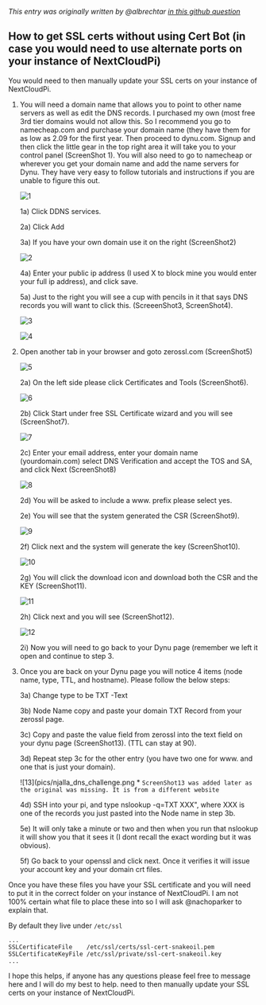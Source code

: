 _This entry was originally written by @albrechtar [in this github question](https://github.com/nextcloud/nextcloudpi/issues/186#issuecomment-328333387)_

## How to get SSL certs without using Cert Bot (in case you would need to use alternate ports on your instance of NextCloudPi)

You would need to then manually update your SSL certs on your instance of NextCloudPi.

1.  You will need a domain name that allows you to point to other name servers as well as edit the DNS records.  I purchased my own (most free 3rd tier domains would not allow this.  So I recommend you go to namecheap.com and purchase your domain name (they have them for as low as 2.09 for the first year. Then proceed to dynu.com.  Signup and then click the little gear in the top right area it will take you to your control panel (ScreenShot 1).  You will also need to go to namecheap or wherever you get your domain name and add the name servers for Dynu.  They have very easy to follow tutorials and instructions if you are unable to figure this out.

    ![1](https://user-images.githubusercontent.com/19283265/30248880-0bae800a-965a-11e7-8843-fec87e1401a8.png)

     1a)  Click DDNS services.
 
     2a)  Click Add
 
     3a) If you have your own domain use it on the right (ScreenShot2)

    ![2](https://user-images.githubusercontent.com/19283265/30248881-0f6e18ae-965a-11e7-8eda-dcc740c99af3.png)
 
     4a)  Enter your public ip address (I used X to block mine you would enter your full ip address), and click save.
 
     5a)  Just to the right you will see a cup with pencils in it that says DNS records you will want to click this. (ScreeenShot3, ScreenShot4).

    ![3](https://user-images.githubusercontent.com/19283265/30248882-0fab0124-965a-11e7-9113-884532167867.png)

    ![4](https://user-images.githubusercontent.com/19283265/30248883-0fb3716a-965a-11e7-858f-4a6c53c261f4.png)
 
2.  Open another tab in your browser and goto zerossl.com (ScreenShot5)

    ![5](https://user-images.githubusercontent.com/19283265/30248885-0fb899a6-965a-11e7-927f-1a52b0930bbd.png)

     2a)  On the left side please click Certificates and Tools (ScreenShot6).

    ![6](https://user-images.githubusercontent.com/19283265/30248884-0fb8388a-965a-11e7-9764-c7c19ed00d68.png)
 
     2b)  Click Start under free SSL Certificate wizard and you will see (ScreenShot7).

    ![7](https://user-images.githubusercontent.com/19283265/30248886-0fb8cb56-965a-11e7-86df-96cd61bb4abd.png)
 
     2c)  Enter your email address, enter your domain name (yourdomain.com) select DNS Verification and accept the TOS and SA, and click Next (ScreenShot8)

    ![8](https://user-images.githubusercontent.com/19283265/30248887-0fb98d70-965a-11e7-8753-aa788fd78541.png)
 
     2d)  You will be asked to include a www. prefix please select yes.
 
     2e)  You will see that the system generated the CSR (ScreenShot9).

    ![9](https://user-images.githubusercontent.com/19283265/30248888-0fe3dd64-965a-11e7-8999-87b663137fac.png)
 
     2f)  Click next and the system will generate the key (ScreenShot10).

    ![10](https://user-images.githubusercontent.com/19283265/30248889-0fe47e72-965a-11e7-933d-e025148611c2.png)
 
     2g)  You will click the download icon and download both the CSR and the KEY (ScreenShot11).

    ![11](https://user-images.githubusercontent.com/19283265/30248890-0fea86a0-965a-11e7-9083-39914a54d327.png)
 
     2h)  Click next and you will see (ScreenShot12).

    ![12](https://user-images.githubusercontent.com/19283265/30248891-0feabc42-965a-11e7-9277-3fff58786c10.png)
 
     2i)  Now you will need to go back to your Dynu page (remember we left it open and continue to step 3.

3.  Once you are back on your Dynu page you will notice 4 items (node name, type, TTL, and hostname).  Please follow the below steps:

     3a)  Change type to be TXT -Text
 
     3b)  Node Name copy and paste your domain TXT Record from your zerossl page.
 
     3c) Copy and paste the value field from zerossl into the text field on your dynu page (ScreenShot13). (TTL can stay at 90).
 
     3d)  Repeat step 3c for the other entry (you have two one for www. and one that is just your domain).

    ![13](pics/njalla_dns_challenge.png
    \* `ScreenShot13 was added later as the original was missing. It is from a different website`
 
     4d) SSH into your pi, and type nslookup -q=TXT XXX", where XXX is one of the records you just pasted into the Node name in step 3b.
 
     5e) It will only take a minute or two and then when you run that nslookup it will show you that it sees it (I dont recall the exact wording but it was obvious).
 
     5f) Go back to your openssl and click next. Once it verifies it will issue your account key and your domain crt files.

Once you have these files you have your SSL certificate and you will need to put it in the correct folder on your instance of NextCloudPi.  I am not 100% certain what file to place these into so I will ask @nachoparker to explain that.

By default they live under `/etc/ssl`

```
...
SSLCertificateFile    /etc/ssl/certs/ssl-cert-snakeoil.pem 
SSLCertificateKeyFile /etc/ssl/private/ssl-cert-snakeoil.key
...
```

I hope this helps, if anyone has any questions please feel free to message here and I will do my best to help. need to then manually update your SSL certs on your instance of NextCloudPi.
